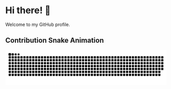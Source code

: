 # Hi there! 👋  

Welcome to my GitHub profile.  

## Contribution Snake Animation  

<picture>
  <source media="(prefers-color-scheme: dark)" srcset="https://raw.githubusercontent.com/sangokp/sangokp/output/github-snake-dark.svg">
  <source media="(prefers-color-scheme: light)" srcset="https://raw.githubusercontent.com/sangokp/sangokp/output/github-snake.svg">
  <img alt="GitHub Contribution Snake" src="https://raw.githubusercontent.com/sangokp/sangokp/output/github-snake.svg">
</picture>
